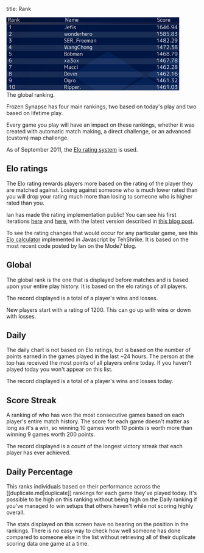 title: Rank

<div class="thumb tright"><div class="thumbinner" style="width:456px;"><img src="images/thumb/2/20/Ranking.png/454px-Ranking.png" />  <div class="thumbcaption">The global ranking.</div></div></div>

Frozen Synapse has four main rankings, two based on today's play and two based on lifetime play.

Every game you play will have an impact on these rankings, whether it was created with automatic match making, a direct challenge, or an advanced (custom) map challenge.

As of September 2011, the [Elo rating system](http://en.wikipedia.org/wiki/Elo_rating_system) is used.



## <span class="mw-headline" id="Elo_ratings"> Elo ratings </span>

The Elo rating rewards players more based on the rating of the player they are matched against.  Losing against someone who is much lower rated than you will drop your rating much more than losing to someone who is higher rated than you.

Ian has made the rating implementation public!  You can see his first iterations [here](http://www.mode7games.com/blog/2011/09/09/elo-is-live-on-uk1/) and [here](http://www.mode7games.com/blog/2011/09/25/elo-and-generators/), with the latest version described in [this blog post](http://www.mode7games.com/blog/2011/09/11/elo-tweak/).

To see the rating changes that would occur for any particular game, see this [Elo calculator](http://error420.com/fs_elo_calculator/) implemented in Javascript by TehShrike.  It is based on the most recent code posted by Ian on the Mode7 blog.

## <span class="mw-headline" id="Global">Global</span>

The global rank is the one that is displayed before matches and is based upon your entire play history. It is based on the elo ratings of all players.

The record displayed is a total of a player's wins and losses.

New players start with a rating of 1200.  This can go up with wins or down with losses.

## <span class="mw-headline" id="Daily">Daily</span>

The daily chart is not based on Elo ratings, but is based on the number of points earned in the games played in the last ~24 hours.  The person at the top has received the most points of all players online today. If you haven't played today you won't appear on this list.

The record displayed is a total of a player's wins and losses today.

## <span class="mw-headline" id="Score_Streak">Score Streak</span>

A ranking of who has won the most consecutive games based on each player's entire match history. The score for each game doesn't matter as long as it's a win, so winning 10 games worth 10 points is worth more than winning 9 games worth 200 points.

The record displayed is a count of the longest victory streak that each player has ever achieved.

## <span class="mw-headline" id="Daily_Percentage">Daily Percentage</span>

This ranks individuals based on their performance across the [[duplicate.md|duplicate]] rankings for each game they've played today. It's possible to be high on this ranking without being high on the Daily ranking if you've managed to win setups that others haven't while not scoring highly overall.

The stats displayed on this screen have no bearing on the position in the rankings. There is no easy way to check how well someone has done compared to someone else in the list without retrieving all of their duplicate scoring data one game at a time.

<!-- 
NewPP limit report
Preprocessor node count: 19/1000000
Post‐expand include size: 0/2097152 bytes
Template argument size: 0/2097152 bytes
Expensive parser function count: 0/100
-->

<!-- Saved in parser cache with key fs_error420_com:pcache:idhash:135-0!*!0!!en!2!* and timestamp 20140722105425 -->